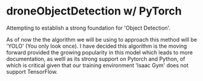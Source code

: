 # droneObjectDetection w/ PyTorch
Attempting to establish a strong foundation for 'Object Detection'.

As of now the the algorithm we will be using to approach this method will be 'YOLO' (You only look once).
I have decided this algorithm is the moving forward provided the growing popularity in this model which leads to more documentation,
as welll as its strong support on Pytorch and Python, of which is critical given that our training environment 'Isaac Gym' does not support TensorFlow.
